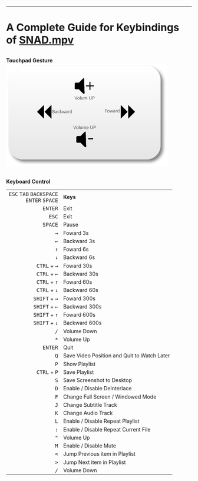 -----------------------------------
# A Complete Guide for Keybindings of [SNAD.mpv](https://github.com/thisisshihan/mpv-player-config-snad/blob/mpv-config-snad-windows-ubuntu-linux-macos/README.md)

##
**Touchpad Gesture**<br/>
![s2](https://github.com/thisisshihan/screenshots/blob/master/touchpadGesture2.png)

##
**Keyboard Control**

|  |  |
| ---: | --- |
| <kbd>ESC</kbd> <kbd>TAB</kbd> <kbd>BACKSPACE</kbd><br/><kbd>ENTER</kbd> <kbd>SPACE</kbd> | **Keys** |
| <kbd>ENTER</kbd> | Exit |
| <kbd>ESC</kbd> | Exit |
| <kbd>SPACE</kbd> | Pause |
| <kbd>→</kbd> | Foward 3s |
| <kbd>←</kbd> | Backward 3s |
| <kbd>↑</kbd> | Foward 6s |
| <kbd>↓</kbd> | Backward 6s |
| <kbd>CTRL</kbd> + <kbd>→</kbd> | Foward 30s |
| <kbd>CTRL</kbd> + <kbd>←</kbd> | Backward 30s |
| <kbd>CTRL</kbd> + <kbd>↑</kbd> | Foward 60s |
| <kbd>CTRL</kbd> + <kbd>↓</kbd> | Backward 60s |
| <kbd>SHIFT</kbd> + <kbd>→</kbd> | Foward 300s |
| <kbd>SHIFT</kbd> + <kbd>←</kbd> | Backward 300s |
| <kbd>SHIFT</kbd> + <kbd>↑</kbd> | Foward 600s |
| <kbd>SHIFT</kbd> + <kbd>↓</kbd> | Backward 600s |
| <kbd>/</kbd> | Volume Down |
| <kbd>*</kbd> | Volume Up |
| <kbd>ENTER</kbd> | Quit |
| <kbd>Q</kbd> | Save Video Position and Quit to Watch Later |
| <kbd>P</kbd> | Show Playlist |
| <kbd>CTRL</kbd> + <kbd>P</kbd> | Save Playlist |
| <kbd>S</kbd> | Save Screenshot to Desktop |
| <kbd>D</kbd> | Enable / Disable DeInterlace |
| <kbd>F</kbd> | Change Full Screen / Windowed Mode |
| <kbd>J</kbd> | Change Subtitle Track |
| <kbd>K</kbd> | Change Audio Track |
| <kbd>L</kbd> | Enable / Disable Repeat Playlist |
| <kbd>:</kbd> | Enable / Disable Repeat Current File |
| <kbd>"</kbd> | Volume Up |
| <kbd>M</kbd> | Enable / Disable Mute |
| <kbd><</kbd> | Jump Previous item in Playlist |
| <kbd>></kbd> | Jump Next item in Playlist |
| <kbd>/</kbd> | Volume Down |

#
